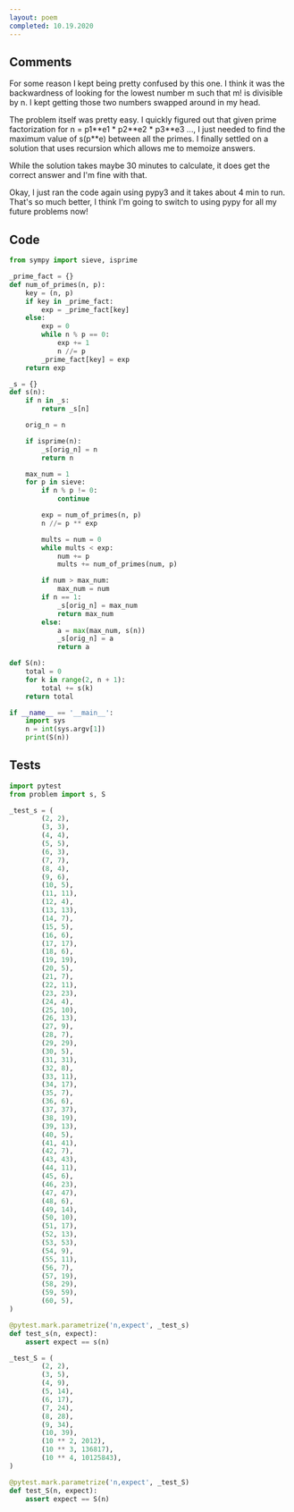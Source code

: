 ```yaml
---
layout: poem
completed: 10.19.2020
---
```


## Comments

For some reason I kept being pretty confused by this one.  I think it was the
backwardness of looking for the lowest number m such that m! is divisible by n.
I kept getting those two numbers swapped around in my head.

The problem itself was pretty easy.  I quickly figured out that given prime
factorization for n = p1\*\*e1 * p2\*\*e2 * p3\*\*e3 ..., I just needed to find the
maximum value of s(p\*\*e) between all the primes.  I finally settled on a
solution that uses recursion which allows me to memoize answers.

While the solution takes maybe 30 minutes to calculate, it does get the correct
answer and I'm fine with that.

Okay, I just ran the code again using pypy3 and it takes about 4 min to run.
That's so much better, I think I'm going to switch to using pypy for all my
future problems now!

## Code

```python
from sympy import sieve, isprime

_prime_fact = {}
def num_of_primes(n, p):
    key = (n, p)
    if key in _prime_fact:
        exp = _prime_fact[key]
    else:
        exp = 0
        while n % p == 0:
            exp += 1
            n //= p
        _prime_fact[key] = exp
    return exp

_s = {}
def s(n):
    if n in _s:
        return _s[n]

    orig_n = n

    if isprime(n):
        _s[orig_n] = n
        return n

    max_num = 1
    for p in sieve:
        if n % p != 0:
            continue

        exp = num_of_primes(n, p)
        n //= p ** exp

        mults = num = 0
        while mults < exp:
            num += p
            mults += num_of_primes(num, p)

        if num > max_num:
            max_num = num
        if n == 1:
            _s[orig_n] = max_num
            return max_num
        else:
            a = max(max_num, s(n))
            _s[orig_n] = a
            return a

def S(n):
    total = 0
    for k in range(2, n + 1):
        total += s(k)
    return total

if __name__ == '__main__':
    import sys
    n = int(sys.argv[1])
    print(S(n))
```

## Tests

```python
import pytest
from problem import s, S

_test_s = (
        (2, 2),
        (3, 3),
        (4, 4),
        (5, 5),
        (6, 3),
        (7, 7),
        (8, 4),
        (9, 6),
        (10, 5),
        (11, 11),
        (12, 4),
        (13, 13),
        (14, 7),
        (15, 5),
        (16, 6),
        (17, 17),
        (18, 6),
        (19, 19),
        (20, 5),
        (21, 7),
        (22, 11),
        (23, 23),
        (24, 4),
        (25, 10),
        (26, 13),
        (27, 9),
        (28, 7),
        (29, 29),
        (30, 5),
        (31, 31),
        (32, 8),
        (33, 11),
        (34, 17),
        (35, 7),
        (36, 6),
        (37, 37),
        (38, 19),
        (39, 13),
        (40, 5),
        (41, 41),
        (42, 7),
        (43, 43),
        (44, 11),
        (45, 6),
        (46, 23),
        (47, 47),
        (48, 6),
        (49, 14),
        (50, 10),
        (51, 17),
        (52, 13),
        (53, 53),
        (54, 9),
        (55, 11),
        (56, 7),
        (57, 19),
        (58, 29),
        (59, 59),
        (60, 5),
)

@pytest.mark.parametrize('n,expect', _test_s)
def test_s(n, expect):
    assert expect == s(n)

_test_S = (
        (2, 2),
        (3, 5),
        (4, 9),
        (5, 14),
        (6, 17),
        (7, 24),
        (8, 28),
        (9, 34),
        (10, 39),
        (10 ** 2, 2012),
        (10 ** 3, 136817),
        (10 ** 4, 10125843),
)

@pytest.mark.parametrize('n,expect', _test_S)
def test_S(n, expect):
    assert expect == S(n)
```

